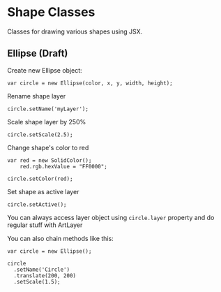 # Shape Classes
Classes for drawing various shapes using JSX.

## Ellipse (Draft)

Create new Ellipse object:
```
var circle = new Ellipse(color, x, y, width, height);
```

Rename shape layer
```
circle.setName('myLayer');
```

Scale shape layer by 250%
```
circle.setScale(2.5);
```

Change shape's color to red
```
var red = new SolidColor();
    red.rgb.hexValue = "FF0000";
  
circle.setColor(red);
```

Set shape as active layer
```
circle.setActive();
```

You can always access layer object using `circle.layer` property and do regular stuff with ArtLayer

You can also chain methods like this:
```
var circle = new Ellipse();

circle
  .setName('Circle')
  .translate(200, 200)
  .setScale(1.5);
```

